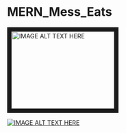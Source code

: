 # MERN_Mess_Eats
<a href="http://www.youtube.com/watch?feature=player_embedded&v=xqnFbapfZYQ" target="_blank">
  <img src="http://img.youtube.com/vi/xqnFbapfZYQ/0.jpg" alt="IMAGE ALT TEXT HERE" width="240" height="180" border="10" />
</a>

[![IMAGE ALT TEXT HERE](http://img.youtube.com/vi/xqnFbapfZYQ/0.jpg)](http://www.youtube.com/watch?v=xqnFbapfZYQ)
